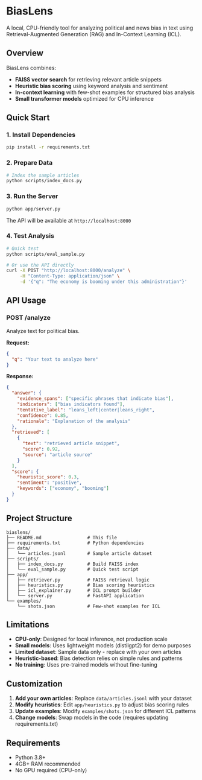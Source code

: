 # BiasLens

A local, CPU-friendly tool for analyzing political and news bias in text using Retrieval-Augmented Generation (RAG) and In-Context Learning (ICL).

## Overview

BiasLens combines:
- **FAISS vector search** for retrieving relevant article snippets
- **Heuristic bias scoring** using keyword analysis and sentiment
- **In-context learning** with few-shot examples for structured bias analysis
- **Small transformer models** optimized for CPU inference

## Quick Start

### 1. Install Dependencies

```bash
pip install -r requirements.txt
```

### 2. Prepare Data

```bash
# Index the sample articles
python scripts/index_docs.py
```

### 3. Run the Server

```bash
python app/server.py
```

The API will be available at `http://localhost:8000`

### 4. Test Analysis

```bash
# Quick test
python scripts/eval_sample.py

# Or use the API directly
curl -X POST "http://localhost:8000/analyze" \
     -H "Content-Type: application/json" \
     -d '{"q": "The economy is booming under this administration"}'
```

## API Usage

### POST /analyze

Analyze text for political bias.

**Request:**
```json
{
  "q": "Your text to analyze here"
}
```

**Response:**
```json
{
  "answer": {
    "evidence_spans": ["specific phrases that indicate bias"],
    "indicators": ["bias indicators found"],
    "tentative_label": "leans_left|center|leans_right",
    "confidence": 0.85,
    "rationale": "Explanation of the analysis"
  },
  "retrieved": [
    {
      "text": "retrieved article snippet",
      "score": 0.92,
      "source": "article source"
    }
  ],
  "score": {
    "heuristic_score": 0.3,
    "sentiment": "positive",
    "keywords": ["economy", "booming"]
  }
}
```

## Project Structure

```
biaslens/
├── README.md                 # This file
├── requirements.txt          # Python dependencies
├── data/
│   └── articles.jsonl        # Sample article dataset
├── scripts/
│   ├── index_docs.py         # Build FAISS index
│   └── eval_sample.py        # Quick test script
├── app/
│   ├── retriever.py          # FAISS retrieval logic
│   ├── heuristics.py         # Bias scoring heuristics
│   ├── icl_explainer.py      # ICL prompt builder
│   └── server.py             # FastAPI application
└── examples/
    └── shots.json            # Few-shot examples for ICL
```

## Limitations

- **CPU-only**: Designed for local inference, not production scale
- **Small models**: Uses lightweight models (distilgpt2) for demo purposes
- **Limited dataset**: Sample data only - replace with your own articles
- **Heuristic-based**: Bias detection relies on simple rules and patterns
- **No training**: Uses pre-trained models without fine-tuning

## Customization

1. **Add your own articles**: Replace `data/articles.jsonl` with your dataset
2. **Modify heuristics**: Edit `app/heuristics.py` to adjust bias scoring rules
3. **Update examples**: Modify `examples/shots.json` for different ICL patterns
4. **Change models**: Swap models in the code (requires updating requirements.txt)

## Requirements

- Python 3.8+
- 4GB+ RAM recommended
- No GPU required (CPU-only)
